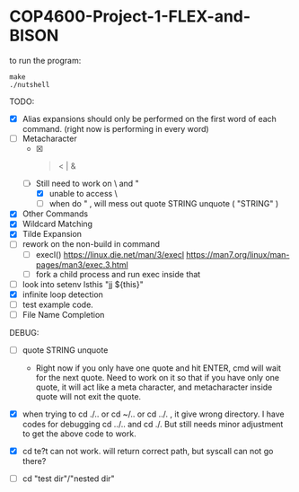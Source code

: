 # COP4600-Project-1-FLEX-and-BISON

to run the program:
```
make
./nutshell
```

TODO:
- [x] Alias expansions should only be performed on the first word of each command. (right now is performing in every word)
- [ ] Metacharacter
    - [x] > < | &
    - [ ] Still need to work on \ and "
        - [x] unable to access \
        - [ ] when do " , will mess out quote STRING unquote ( "STRING" )
- [x] Other Commands
- [x] Wildcard Matching
- [x] Tilde Expansion
- [ ] rework on the non-build in command
    - [ ] execl() https://linux.die.net/man/3/execl https://man7.org/linux/man-pages/man3/exec.3.html
    - [ ] fork a child process and run exec inside that
- [ ] look into setenv lsthis "jj ${this}"
- [x] infinite loop detection
- [ ] test example code.
- [ ] File Name Completion

DEBUG:
- [ ] quote STRING unquote
    - Right now if you only have one quote and hit ENTER, cmd will wait for the next quote. Need to work on it so that if you have only one quote, it will act like a meta character, and metacharacter inside quote will not exit the quote. 
- [x] when trying to cd ./.. or cd ~/.. or cd ../. , it give wrong directory. I have codes for debugging cd ../.. and cd ./. But still needs minor adjustment to get the above code to work.  
- [x] cd te?t can not work. will return correct path, but syscall can not go there?
- [ ] cd "test dir"/"nested dir"


